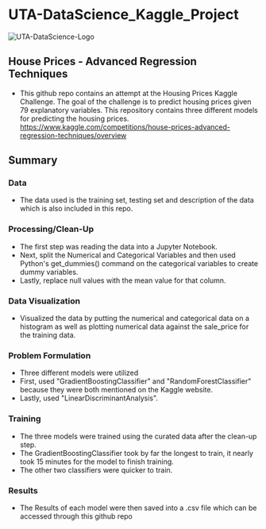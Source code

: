 # UTA-DataScience_Kaggle_Project

![UTA-DataScience-Logo](https://user-images.githubusercontent.com/98187543/207532661-e3253b61-25d9-4a0c-922c-aa2910b53f58.png)

## House Prices - Advanced Regression Techniques

* This github repo contains an attempt at the Housing Prices Kaggle Challenge. The goal of the challenge is to predict housing prices given 79 explanatory variables. This repository contains three different models for predicting the housing prices. https://www.kaggle.com/competitions/house-prices-advanced-regression-techniques/overview

## Summary
### Data
* The data used is the training set, testing set and description of the data which is also included in this repo.

### Processing/Clean-Up
* The first step was reading the data into a Jupyter Notebook.
* Next, split the Numerical and Categorical Variables and then used Python's get_dummies() command on the categorical variables to create dummy variables.
* Lastly, replace null values with the mean value for that column.

### Data Visualization
* Visualized the data by putting the numerical and categorical data on a histogram as well as plotting numerical data against the sale_price for the training data.

### Problem Formulation
* Three different models were utilized
* First, used "GradientBoostingClassifier" and "RandomForestClassifier" because they were both mentioned on the Kaggle website.
* Lastly, used "LinearDiscriminantAnalysis".

### Training
* The three models were trained using the curated data after the clean-up step.
* The GradientBoostingClassifier took by far the longest to train, it nearly took 15 minutes for the model to finish training.
* The other two classifiers were quicker to train.

### Results
* The Results of each model were then saved into a .csv file which can be accessed through this github repo
